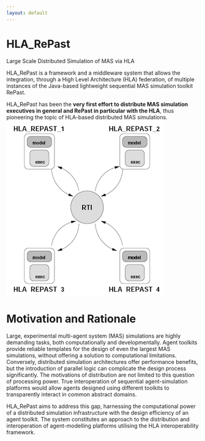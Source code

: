 ```yaml
---
layout: default
---
```


# HLA_RePast

Large Scale Distributed Simulation of MAS via HLA

HLA_RePast is a framework and a middleware system that allows the integration, through a High Level Architecture (HLA) federation, 
of multiple instances of the Java-based lightweight sequential MAS simulation toolkit RePast.  

HLA_RePast has been the **very first effort to distribute MAS simulation executives in general and RePast in particular with the HLA**, 
thus pioneering the topic of HLA-based distributed MAS simulations.  
![](/assets/images/hla-repast/arch.png)

# Motivation and Rationale

Large, experimental multi-agent system (MAS) simulations are highly demanding tasks, both computationally and developmentally. 
Agent toolkits provide reliable templates for the design of even the largest MAS simulations, 
without offering a solution to computational limitations. Conversely, distributed simulation architectures offer performance benefits, 
but the introduction of parallel logic can complicate the design process significantly. 
The motivations of distribution are not limited to this question of processing power. 
True interoperation of sequential agent-simulation platforms would allow agents designed using different toolkits 
to transparently interact in common abstract domains. 

HLA_RePast aims to address this gap, harnessing the computational power of a distributed simulation infrastructure 
with the design efficiency of an agent toolkit. The system constitutes an approach to the distribution and interoperation 
of agent-modelling platforms utilising the HLA interoperability framework.




